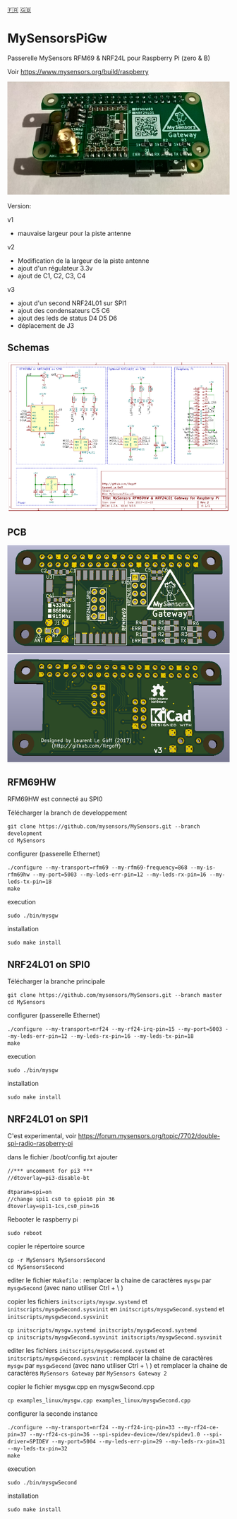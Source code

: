 [:fr:](LISEZMOI.md) [:uk:](README.md)

MySensorsPiGw
=============
Passerelle MySensors RFM69 &amp; NRF24L pour Raspberry Pi (zero &amp; B)

Voir
https://www.mysensors.org/build/raspberry

![](IMG/SMA_GW_V2.PNG)

Version:

v1
- mauvaise largeur pour la piste antenne

v2
- Modification de la largeur de la piste antenne
- ajout d'un régulateur 3.3v
- ajout de  C1, C2, C3, C4

v3 
- ajout d'un second NRF24L01 sur SPI1
- ajout des condensateurs C5 C6
- ajout des leds de status D4 D5 D6
- déplacement de J3

Schemas
-------
![sch](IMG/SCH.PNG)

PCB
---
![Top](IMG/3DPCB.PNG)
![Bottom](IMG/3DPCBBack.PNG)

RFM69HW 
-------
RFM69HW est connecté au SPI0

Télécharger la branch de developpement

    git clone https://github.com/mysensors/MySensors.git --branch development
    cd MySensors

configurer (passerelle Ethernet)

    ./configure --my-transport=rfm69 --my-rfm69-frequency=868 --my-is-rfm69hw --my-port=5003 --my-leds-err-pin=12 --my-leds-rx-pin=16 --my-leds-tx-pin=18
    make
    
execution

    sudo ./bin/mysgw
    
installation

    sudo make install
    
NRF24L01 on SPI0
----------------
Télécharger la branche principale

    git clone https://github.com/mysensors/MySensors.git --branch master
    cd MySensors

configurer (passerelle Ethernet)

    ./configure --my-transport=nrf24 --my-rf24-irq-pin=15 --my-port=5003 --my-leds-err-pin=12 --my-leds-rx-pin=16 --my-leds-tx-pin=18
    make

execution

    sudo ./bin/mysgw

installation

    sudo make install

NRF24L01 on SPI1
----------------

C'est experimental, voir https://forum.mysensors.org/topic/7702/double-spi-radio-raspberry-pi

dans le fichier /boot/config.txt ajouter 

    //*** uncomment for pi3 ***
    //dtoverlay=pi3-disable-bt
    
    dtparam=spi=on
    //change spi1 cs0 to gpio16 pin 36
    dtoverlay=spi1-1cs,cs0_pin=16  
Rebooter le raspberry pi

    sudo reboot
   
copier le répertoire source

    cp -r MySensors MySensorsSecond
    cd MySensorsSecond

editer le fichier `Makefile` : remplacer la chaine de caractères `mysgw` par `mysgwSecond` (avec nano utiliser Ctrl + \ )

copier les fichiers `initscripts/mysgw.systemd` et `initscripts/mysgwSecond.sysvinit` en `initscripts/mysgwSecond.systemd` et `initscripts/mysgwSecond.sysvinit` 
    
    cp initscripts/mysgw.systemd initscripts/mysgwSecond.systemd
    cp initscripts/mysgwSecond.sysvinit initscripts/mysgwSecond.sysvinit
    
editer les fichiers `initscripts/mysgwSecond.systemd` et `initscripts/mysgwSecond.sysvinit` : remplacer la chaine de caractères `mysgw` par `mysgwSecond` (avec nano utiliser Ctrl + \ ) et remplacer la chaine de caractères `MySensors Gateway` par `MySensors Gateway 2`

copier  le fichier mysgw.cpp en mysgwSecond.cpp 

    cp examples_linux/mysgw.cpp examples_linux/mysgwSecond.cpp

configurer la seconde instance 

    ./configure --my-transport=nrf24 --my-rf24-irq-pin=33 --my-rf24-ce-pin=37 --my-rf24-cs-pin=36 --spi-spidev-device=/dev/spidev1.0 --spi-driver=SPIDEV --my-port=5004 --my-leds-err-pin=29 --my-leds-rx-pin=31 --my-leds-tx-pin=32
    make
    
execution

    sudo ./bin/mysgwSecond
    
installation

    sudo make install
